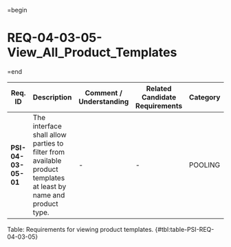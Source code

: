 =begin

# REQ-04-03-05-View_All_Product_Templates

=end

| Req. ID                        | Description                         | Comment / Understanding                  | Related Candidate Requirements | Category                       |
| ------------------------------ | ----------------------------------- | ---------------------------------------- | ------------------------------ | ------------------------------ |
| __PSI-04-03-05-01__ | The interface shall allow parties to filter from available product templates at least by name and product type. | - | - | POOLING |

Table: Requirements for viewing product templates. {#tbl:table-PSI-REQ-04-03-05}
